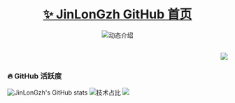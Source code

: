 <p align="center">
  <h1 align="center"><a href="https://github.com/JinLonGzh">✨ JinLonGzh GitHub 首页</a></h1>
</p>

<p align="center">
  <img src="https://readme-typing-svg.demolab.com/?lines=大家好，我是JinLonGzh;欢迎来到我的 GitHub!&font=Fira%20Code&center=true&width=380&height=50&duration=4000&pause=1000" alt="动态介绍">
</p>


<br>

<img align="right" src="https://moe-counter.glitch.me/get/@:JinLonGzh?theme=rule34">






<br>

### 🔥 GitHub 活跃度

![JinLonGzh's GitHub stats](https://github-readme-stats.vercel.app/api?username=JinLonGzh&custom_title=我的统计数据&show_icons=true&bg_color=30,e96443,904e95&title_color=fff&text_color=fff&icon_color=fff)
![技术占比](https://github-readme-stats.vercel.app/api/top-langs/?username=JinLonGzh&layout=compact&langs_count=8&custom_title=技术占比&show_icons=true&bg_color=30,e96443,904e95&title_color=fff&text_color=fff&icon_color=fff)
![](https://github-readme-activity-graph.vercel.app/graph?username=JinLonGzh&theme=dracula&custom_title=我的心电图&radius=10)
<br>
